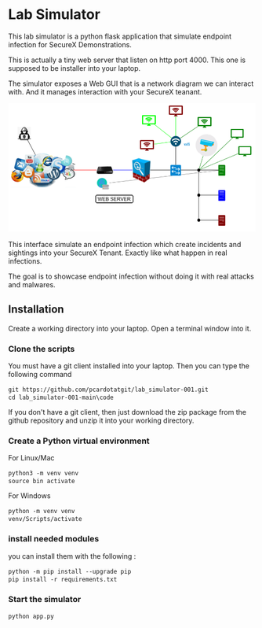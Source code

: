# Lab Simulator

This lab simulator is a python flask application that simulate endpoint infection for SecureX Demonstrations.

This is actually a tiny web server that listen on http port 4000. This one is supposed to be installer into your laptop.

The simulator exposes a Web GUI that is a network diagram we can interact with. And it manages interaction with your SecureX teanant.

![](assets/img/0.png)

This interface simulate an endpoint infection which create incidents and sightings into your SecureX Tenant. Exactly like what happen in real infections.

The goal is to showcase endpoint infection without doing it with real attacks and malwares.

## Installation

Create a working directory into your laptop. Open a terminal window into it.

### Clone the scripts

You must have a git client installed into your laptop. Then you can type the following command

	git https://github.com/pcardotatgit/lab_simulator-001.git
	cd lab_simulator-001-main\code
	
If you don't have a git client, then just download the zip package from the github repository and unzip it into your working directory.

### Create a Python virtual environment

For Linux/Mac 

	python3 -m venv venv
	source bin activate

For Windows 

	python -m venv venv 
	venv/Scripts/activate

### install needed modules

you can install them with the following  :
	
	python -m pip install --upgrade pip
	pip install -r requirements.txt

### Start the simulator

	python app.py


